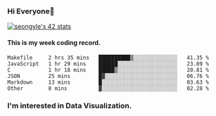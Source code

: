 ### Hi Everyone👋

[![seongyle's 42 stats](https://badge42.vercel.app/api/v2/cl260u6td000609l4p4inxynw/stats?cursusId=21&coalitionId=86)](https://github.com/JaeSeoKim/badge42)

#### This is my week coding record.

<!--START_SECTION:waka-->

```text
Makefile     2 hrs 35 mins   ██████████▒░░░░░░░░░░░░░░   41.35 %
JavaScript   1 hr 29 mins    ██████░░░░░░░░░░░░░░░░░░░   23.89 %
C            1 hr 18 mins    █████▒░░░░░░░░░░░░░░░░░░░   20.81 %
JSON         25 mins         █▓░░░░░░░░░░░░░░░░░░░░░░░   06.76 %
Markdown     13 mins         █░░░░░░░░░░░░░░░░░░░░░░░░   03.63 %
Other        8 mins          ▓░░░░░░░░░░░░░░░░░░░░░░░░   02.28 %
```

<!--END_SECTION:waka-->

### I'm interested in Data Visualization.

<!--
**YeonSeong-Lee/YeonSeong-Lee** is a ✨ _special_ ✨ repository because its `README.md` (this file) appears on your GitHub profile.

Here are some ideas to get you started:

- 🔭 I’m currently working on ...
- 🌱 I’m currently learning ...
- 👯 I’m looking to collaborate on ...
- 🤔 I’m looking for help with ...
- 💬 Ask me about ...
- 📫 How to reach me: ...
- 😄 Pronouns: ...
- ⚡ Fun fact: ...
-->
